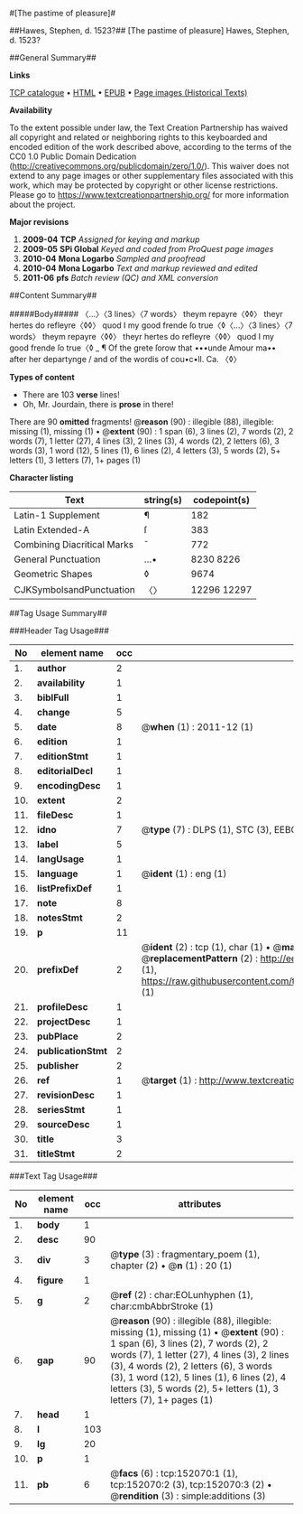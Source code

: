 #[The pastime of pleasure]#

##Hawes, Stephen, d. 1523?##
[The pastime of pleasure]
Hawes, Stephen, d. 1523?

##General Summary##

**Links**

[TCP catalogue](http://www.ota.ox.ac.uk/tcp/)  • 
[HTML](http://tei.it.ox.ac.uk/tcp/Texts-HTML/free/A72/A72255.html)  • 
[EPUB](http://tei.it.ox.ac.uk/tcp/Texts-EPUB/free/A72/A72255.epub) • 
[Page images (Historical Texts)](https://historicaltexts.jisc.ac.uk/eebo-99900385e)

**Availability**

To the extent possible under law, the Text Creation Partnership has waived all copyright and related or neighboring rights to this keyboarded and encoded edition of the work described above, according to the terms of the CC0 1.0 Public Domain Dedication (http://creativecommons.org/publicdomain/zero/1.0/). This waiver does not extend to any page images or other supplementary files associated with this work, which may be protected by copyright or other license restrictions. Please go to https://www.textcreationpartnership.org/ for more information about the project.

**Major revisions**

1. __2009-04__ __TCP__ *Assigned for keying and markup*
1. __2009-05__ __SPi Global__ *Keyed and coded from ProQuest page images*
1. __2010-04__ __Mona Logarbo__ *Sampled and proofread*
1. __2010-04__ __Mona Logarbo__ *Text and markup reviewed and edited*
1. __2011-06__ __pfs__ *Batch review (QC) and XML conversion*

##Content Summary##

#####Body#####
〈…〉〈3 lines〉〈7 words〉 theym repayre〈◊◊〉 theyr hertes do refleyre〈◊◊〉 quod I my good frende ſo true〈◊〈…〉〈3 lines〉〈7 words〉 theym repayre〈◊◊〉 theyr hertes do refleyre〈◊◊〉 quod I my good frende ſo true〈◊
    _ ¶ Of the grete ſorow that •••unde Amour ma•• after her departynge / and of the wordis of cou•c•ll. Ca. 〈◊〉

**Types of content**

  * There are 103 **verse** lines!
  * Oh, Mr. Jourdain, there is **prose** in there!

There are 90 **omitted** fragments! 
 @__reason__ (90) : illegible (88), illegible: missing (1), missing (1)  •  @__extent__ (90) : 1 span (6), 3 lines (2), 7 words (2), 2 words (7), 1 letter (27), 4 lines (3), 2 lines (3), 4 words (2), 2 letters (6), 3 words (3), 1 word (12), 5 lines (1), 6 lines (2), 4 letters (3), 5 words (2), 5+ letters (1), 3 letters (7), 1+ pages (1)

**Character listing**


|Text|string(s)|codepoint(s)|
|---|---|---|
|Latin-1 Supplement|¶|182|
|Latin Extended-A|ſ|383|
|Combining             Diacritical Marks|̄|772|
|General Punctuation|…•|8230 8226|
|Geometric Shapes|◊|9674|
|CJKSymbolsandPunctuation|〈〉|12296 12297|

##Tag Usage Summary##

###Header Tag Usage###

|No|element name|occ|attributes|
|---|---|---|---|
|1.|__author__|2||
|2.|__availability__|1||
|3.|__biblFull__|1||
|4.|__change__|5||
|5.|__date__|8| @__when__ (1) : 2011-12 (1)|
|6.|__edition__|1||
|7.|__editionStmt__|1||
|8.|__editorialDecl__|1||
|9.|__encodingDesc__|1||
|10.|__extent__|2||
|11.|__fileDesc__|1||
|12.|__idno__|7| @__type__ (7) : DLPS (1), STC (3), EEBO-CITATION (1), PROQUEST (1), VID (1)|
|13.|__label__|5||
|14.|__langUsage__|1||
|15.|__language__|1| @__ident__ (1) : eng (1)|
|16.|__listPrefixDef__|1||
|17.|__note__|8||
|18.|__notesStmt__|2||
|19.|__p__|11||
|20.|__prefixDef__|2| @__ident__ (2) : tcp (1), char (1)  •  @__matchPattern__ (2) : ([0-9\-]+):([0-9IVX]+) (1), (.+) (1)  •  @__replacementPattern__ (2) : http://eebo.chadwyck.com/downloadtiff?vid=$1&page=$2 (1), https://raw.githubusercontent.com/textcreationpartnership/Texts/master/tcpchars.xml#$1 (1)|
|21.|__profileDesc__|1||
|22.|__projectDesc__|1||
|23.|__pubPlace__|2||
|24.|__publicationStmt__|2||
|25.|__publisher__|2||
|26.|__ref__|1| @__target__ (1) : http://www.textcreationpartnership.org/docs/. (1)|
|27.|__revisionDesc__|1||
|28.|__seriesStmt__|1||
|29.|__sourceDesc__|1||
|30.|__title__|3||
|31.|__titleStmt__|2||


###Text Tag Usage###

|No|element name|occ|attributes|
|---|---|---|---|
|1.|__body__|1||
|2.|__desc__|90||
|3.|__div__|3| @__type__ (3) : fragmentary_poem (1), chapter (2)  •  @__n__ (1) : 20 (1)|
|4.|__figure__|1||
|5.|__g__|2| @__ref__ (2) : char:EOLunhyphen (1), char:cmbAbbrStroke (1)|
|6.|__gap__|90| @__reason__ (90) : illegible (88), illegible: missing (1), missing (1)  •  @__extent__ (90) : 1 span (6), 3 lines (2), 7 words (2), 2 words (7), 1 letter (27), 4 lines (3), 2 lines (3), 4 words (2), 2 letters (6), 3 words (3), 1 word (12), 5 lines (1), 6 lines (2), 4 letters (3), 5 words (2), 5+ letters (1), 3 letters (7), 1+ pages (1)|
|7.|__head__|1||
|8.|__l__|103||
|9.|__lg__|20||
|10.|__p__|1||
|11.|__pb__|6| @__facs__ (6) : tcp:152070:1 (1), tcp:152070:2 (3), tcp:152070:3 (2)  •  @__rendition__ (3) : simple:additions (3)|
